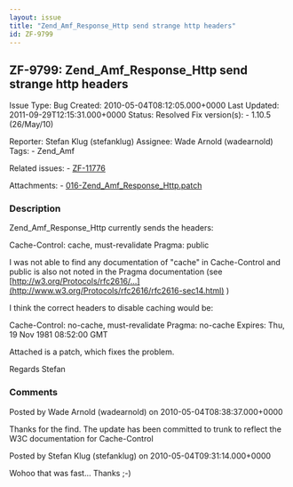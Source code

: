 ```yaml
---
layout: issue
title: "Zend_Amf_Response_Http send strange http headers"
id: ZF-9799
---
```


ZF-9799: Zend\_Amf\_Response\_Http send strange http headers
------------------------------------------------------------

 Issue Type: Bug Created: 2010-05-04T08:12:05.000+0000 Last Updated: 2011-09-29T12:15:31.000+0000 Status: Resolved Fix version(s): - 1.10.5 (26/May/10)
 
 Reporter:  Stefan Klug (stefanklug)  Assignee:  Wade Arnold (wadearnold)  Tags: - Zend\_Amf
 
 Related issues: - [ZF-11776](/issues/browse/ZF-11776)
 
 Attachments: - [016-Zend\_Amf\_Response\_Http.patch](/issues/secure/attachment/13053/016-Zend_Amf_Response_Http.patch)
 
### Description

Zend\_Amf\_Response\_Http currently sends the headers:

Cache-Control: cache, must-revalidate Pragma: public

I was not able to find any documentation of "cache" in Cache-Control and public is also not noted in the Pragma documentation (see [http://w3.org/Protocols/rfc2616/…](http://www.w3.org/Protocols/rfc2616/rfc2616-sec14.html) )

I think the correct headers to disable caching would be:

Cache-Control: no-cache, must-revalidate Pragma: no-cache Expires: Thu, 19 Nov 1981 08:52:00 GMT

Attached is a patch, which fixes the problem.

Regards Stefan

 

 

### Comments

Posted by Wade Arnold (wadearnold) on 2010-05-04T08:38:37.000+0000

Thanks for the find. The update has been committed to trunk to reflect the W3C documentation for Cache-Control

 

 

Posted by Stefan Klug (stefanklug) on 2010-05-04T09:31:14.000+0000

Wohoo that was fast... Thanks ;-)

 

 